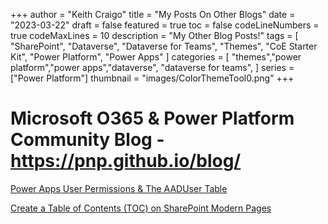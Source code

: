 +++
author = "Keith Craigo"
title = "My Posts On Other Blogs"
date = "2023-03-22"
draft = false
featured = true
toc = false
codeLineNumbers = true
codeMaxLines = 10
description = "My Other Blog Posts!"
tags = [
    "SharePoint",
    "Dataverse",
    "Dataverse for Teams",
    "Themes",
    "CoE Starter Kit",
    "Power Platform",
    "Power Apps"
]
categories = [
    "themes","power platform","power apps","dataverse", "dataverse for teams",
]
series = ["Power Platform"]
thumbnail = "images/ColorThemeTool0.png"
+++

# Microsoft O365 & Power Platform Community Blog - https://pnp.github.io/blog/

[Power Apps User Permissions & The AADUser Table]("https://pnp.github.io/blog/post/power-apps-user-permissions-and-aadusers-table/")

[Create a Table of Contents (TOC) on SharePoint Modern Pages]("https://pnp.github.io/blog/post/create-a-table-of-contents-on-sharepoint-modern-pages/")